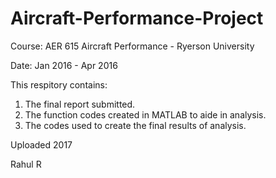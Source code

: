 # Aircraft-Performance-Project

Course: AER 615 Aircraft Performance - Ryerson University

Date: Jan 2016 - Apr 2016

This respitory contains:
1. The final report submitted. 
2. The function codes created in MATLAB to aide in analysis. 
3. The codes used to create the final results of analysis.

Uploaded 2017

Rahul R
